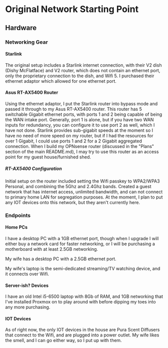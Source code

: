# Original Network Starting Point

## Hardware

### Networking Gear

#### Starlink

The original setup includes a Starlink internet connection, with their V2 dish (Dishy McFlatface) and V2 router, which does not contain an ethernet port, only the proprietary connection to the dish, and Wifi 5. I purchased their ethernet adaptor which allowed for one ethernet port.

#### Asus RT-AX5400 Router

Using the ethernet adaptor, I put the Starlink router into bypass mode and passed it through to my Asus RT-AX5400 router. This router has 5 switchable Gigabit ethernet ports, with ports 1 and 2 being capable of being the WAN intake port. Generally, port 1 is alone, but if you have two WAN inputs for redundancy, you can configure it to use port 2 as well, which I have not done. Starlink provides sub-gigabit speeds at the moment so I have no need of more speed on my router, but if I had the resources for over 1 Gigabit, I could use ports 1 and 2 for a 2 Gigabit aggregated connection. When I build my OPNsense router (discussed in the "Plans" section of the main README.md), I may try to use this router as an access point for my guest house/furnished shed.

##### RT-AX5400 Configuration

Initial setup on the router included setting the Wifi passkey to WPA2/WPA3 Personal, and combining the 5Ghz and 2.4Ghz bands. Created a guest network that has internet access, unlimited bandwidth, and can not connect to primary home LAN for segregation purposes. At the moment, I plan to put any IOT devices onto this network, but they aren't currently here.

### Endpoints

#### Home PCs

I have a desktop PC with a 1GB ethernet port, though when I upgrade I will either buy a network card for faster networking, or I will be purchasing a motherboard with at least 2.5GB networking.

My wife has a desktop PC with a 2.5GB ethernet port.

My wife's laptop is the semi-dedicated streaming/TV watching device, and it connects over Wifi.

#### Server-ish? Devices

I have an old Intel i5-6500 laptop with 8Gb of RAM, and 1GB networking that I've installed Proxmox on to play around with before dipping my toes into any more purchasing.

#### IOT Devices

As of right now, the only IOT devices in the house are Pura Scent Diffusers that connect to the Wifi, and are plugged into a power outlet. My wife likes the smell, and I can go either way, so I put up with them.

